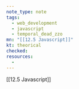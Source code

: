 ```yaml
---
note_type: note
tags:
  - web_development
  - javascript
  - temporal_dead_zzo
mn: "[[12.5 Javascript]]"
kt: theorical
checked: 
resources:
  -
---
```

[[12.5 Javascript]]



